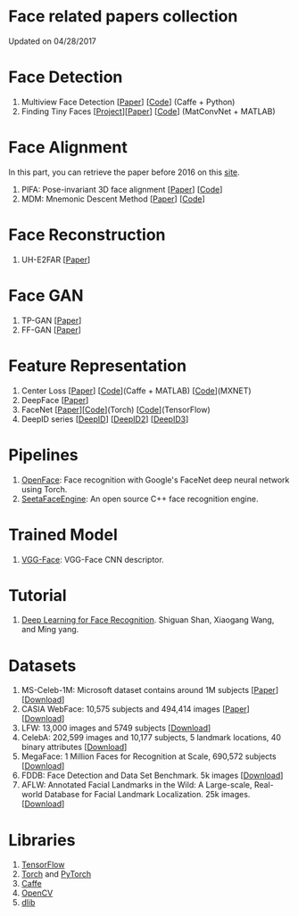 # Face related papers collection

Updated on 04/28/2017

# Face Detection
1. Multiview Face Detection [[Paper](https://arxiv.org/abs/1502.02766)]  [[Code](https://github.com/guoyilin/FaceDetection_CNN)] (Caffe + Python)
2. Finding Tiny Faces [[Project](https://www.cs.cmu.edu/~peiyunh/tiny/)][[Paper](https://arxiv.org/abs/1612.04402)] [[Code](https://github.com/peiyunh/tiny)] (MatConvNet + MATLAB)

# Face Alignment
In this part, you can retrieve the paper before 2016 on this [site](https://sites.google.com/site/yanghengcv/face-alignment).
1. PIFA: Pose-invariant 3D face alignment [[Paper](https://arxiv.org/abs/1506.03799)] [[Code](http://cvlab.cse.msu.edu/project-pifa.html)]
2. MDM: Mnemonic Descent Method [[Paper](https://ibug.doc.ic.ac.uk/media/uploads/documents/trigeorgis2016mnemonic.pdf)] [[Code](https://github.com/trigeorgis/mdm)]

# Face Reconstruction
1. UH-E2FAR [[Paper](https://arxiv.org/abs/1704.05020)]

# Face GAN
1. TP-GAN [[Paper](https://arxiv.org/abs/1704.04086)]
2. FF-GAN [[Paper](https://arxiv.org/abs/1704.06244)]

# Feature Representation
1. Center Loss [[Paper](http://ydwen.github.io/papers/WenECCV16.pdf)] [[Code](https://github.com/ydwen/caffe-face)](Caffe + MATLAB) [[Code](https://github.com/pangyupo/mxnet_center_loss)](MXNET)
2. DeepFace [[Paper](https://www.cs.toronto.edu/~ranzato/publications/taigman_cvpr14.pdf)]
3. FaceNet [[Paper](http://www.cv-foundation.org/openaccess/content_cvpr_2015/app/1A_089.pdf)][[Code](https://github.com/cmusatyalab/openface)](Torch) [[Code](https://github.com/davidsandberg/facenet)](TensorFlow)
4. DeepID series [[DeepID](http://mmlab.ie.cuhk.edu.hk/pdf/YiSun_CVPR14.pdf)] [[DeepID2](http://arxiv.org/abs/1406.4773)] [[DeepID3](http://arxiv.org/abs/1502.00873)]

# Pipelines
1. [OpenFace](https://github.com/cmusatyalab/openface): Face recognition with Google's FaceNet deep neural network using Torch.
2. [SeetaFaceEngine](https://github.com/seetaface/SeetaFaceEngine): An open source C++ face recognition engine.

# Trained Model
1. [VGG-Face](http://www.robots.ox.ac.uk/~vgg/software/vgg_face/): VGG-Face CNN descriptor.

# Tutorial
1. [Deep Learning for Face Recognition](http://valse.mmcheng.net/deep-learning-for-face-recognition/). Shiguan Shan, Xiaogang Wang, and Ming yang.

# Datasets
1. MS-Celeb-1M: Microsoft dataset contains around 1M subjects [[Paper](https://arxiv.org/abs/1607.08221)] [[Download](https://www.microsoft.com/en-us/research/project/ms-celeb-1m-challenge-recognizing-one-million-celebrities-real-world/)]
2. CASIA WebFace: 10,575 subjects and 494,414 images [[Paper](http://arxiv.org/abs/1411.7923)] [[Download](http://www.cbsr.ia.ac.cn/english/CASIA-WebFace-Database.html)]
3. LFW: 13,000 images and 5749 subjects [[Download](http://vis-www.cs.umass.edu/lfw/)]
4. CelebA: 202,599 images and 10,177 subjects, 5 landmark locations, 40 binary attributes [[Download](http://mmlab.ie.cuhk.edu.hk/projects/)]
5. MegaFace: 1 Million Faces for Recognition at Scale, 690,572 subjects [[Download](http://megaface.cs.washington.edu/)]
6. FDDB: Face Detection and Data Set Benchmark. 5k images [[Download](http://vis-www.cs.umass.edu/fddb/)]
7. AFLW: Annotated Facial Landmarks in the Wild: A Large-scale, Real-world Database for Facial Landmark Localization. 25k images. [[Download](https://lrs.icg.tugraz.at/research/aflw/)]

# Libraries
1. [TensorFlow](tensorflow.org)
2. [Torch](torch.ch) and [PyTorch](pytorch.org)
3. [Caffe](caffe.berkeleyvision.org)
4. [OpenCV](http://opencv.org/)
5. [dlib](http://dlib.net/ml.html)


